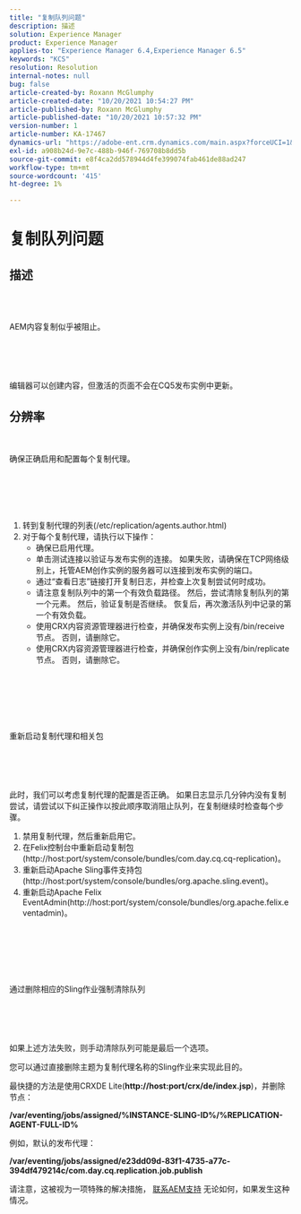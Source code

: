 ```yaml
---
title: "复制队列问题"
description: 描述
solution: Experience Manager
product: Experience Manager
applies-to: "Experience Manager 6.4,Experience Manager 6.5"
keywords: "KCS"
resolution: Resolution
internal-notes: null
bug: false
article-created-by: Roxann McGlumphy
article-created-date: "10/20/2021 10:54:27 PM"
article-published-by: Roxann McGlumphy
article-published-date: "10/20/2021 10:57:32 PM"
version-number: 1
article-number: KA-17467
dynamics-url: "https://adobe-ent.crm.dynamics.com/main.aspx?forceUCI=1&pagetype=entityrecord&etn=knowledgearticle&id=a8df06aa-f831-ec11-b6e5-000d3a5ba97a"
exl-id: a908b24d-9e7c-488b-946f-769708b8dd5b
source-git-commit: e8f4ca2dd578944d4fe399074fab461de88ad247
workflow-type: tm+mt
source-wordcount: '415'
ht-degree: 1%

---
```


# 复制队列问题

## 描述

<br><br><br>AEM内容复制似乎被阻止。<br><br><br><br><br><br>
编辑器可以创建内容，但激活的页面不会在CQ5发布实例中更新。


## 分辨率

<br><br>确保正确启用和配置每个复制代理。<br><br><br><br> <br><br>
1. 转到复制代理的列表(/etc/replication/agents.author.html)
2. 对于每个复制代理，请执行以下操作：
   - 确保已启用代理。
   - 单击测试连接以验证与发布实例的连接。 如果失败，请确保在TCP网络级别上，托管AEM创作实例的服务器可以连接到发布实例的端口。
   - 通过“查看日志”链接打开复制日志，并检查上次复制尝试何时成功。
   - 请注意复制队列中的第一个有效负载路径。 然后，尝试清除复制队列的第一个元素。 然后，验证复制是否继续。 恢复后，再次激活队列中记录的第一个有效负载。
   - 使用CRX内容资源管理器进行检查，并确保发布实例上没有/bin/receive节点。 否则，请删除它。
   - 使用CRX内容资源管理器进行检查，并确保创作实例上没有/bin/replicate节点。 否则，请删除它。

<br><br><br><br> <br><br>重新启动复制代理和相关包<br><br><br><br> <br><br>
此时，我们可以考虑复制代理的配置是否正确。 如果日志显示几分钟内没有复制尝试，请尝试以下纠正操作以按此顺序取消阻止队列，在复制继续时检查每个步骤。

1. 禁用复制代理，然后重新启用它。
2. 在Felix控制台中重新启动复制包(http://host:port/system/console/bundles/com.day.cq.cq-replication)。
3. 重新启动Apache Sling事件支持包(http://host:port/system/console/bundles/org.apache.sling.event)。
4. 重新启动Apache Felix EventAdmin(http://host:port/system/console/bundles/org.apache.felix.eventadmin)。

<br><br><br><br> <br><br>通过删除相应的Sling作业强制清除队列<br><br><br><br> <br><br>
如果上述方法失败，则手动清除队列可能是最后一个选项。

您可以通过直接删除主题为复制代理名称的Sling作业来实现此目的。

最快捷的方法是使用CRXDE Lite(<b>http://host:port/crx/de/index.jsp</b>)，并删除节点：

<b>/var/eventing/jobs/assigned/%INSTANCE-SLING-ID%/%REPLICATION-AGENT-FULL-ID%</b>

例如，默认的发布代理：

<b>/var/eventing/jobs/assigned/e23dd09d-83f1-4735-a77c-394df479214c/com.day.cq.replication.job.publish</b>

请注意，这被视为一项特殊的解决措施， [联系AEM支持](https://helpx.adobe.com/cn/marketing-cloud/contact-support.html) 无论如何，如果发生这种情况。
